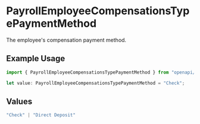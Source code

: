 # PayrollEmployeeCompensationsTypePaymentMethod

The employee's compensation payment method.

## Example Usage

```typescript
import { PayrollEmployeeCompensationsTypePaymentMethod } from "openapi/models/components";

let value: PayrollEmployeeCompensationsTypePaymentMethod = "Check";
```

## Values

```typescript
"Check" | "Direct Deposit"
```